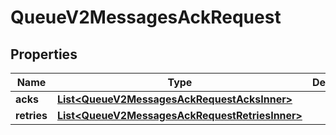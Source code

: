 

# QueueV2MessagesAckRequest


## Properties

| Name | Type | Description | Notes |
|------------ | ------------- | ------------- | -------------|
|**acks** | [**List&lt;QueueV2MessagesAckRequestAcksInner&gt;**](QueueV2MessagesAckRequestAcksInner.md) |  |  [optional] |
|**retries** | [**List&lt;QueueV2MessagesAckRequestRetriesInner&gt;**](QueueV2MessagesAckRequestRetriesInner.md) |  |  [optional] |



